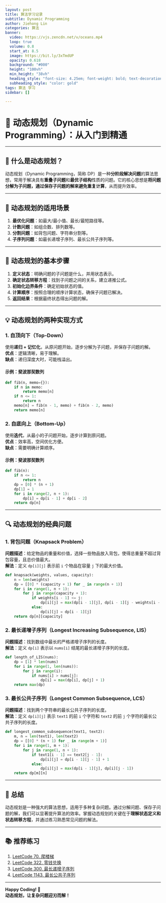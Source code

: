 ```yaml
---
layout: post
title: 算法学习记录
subtitle: Dynamic Programming
author: Jiehong Lin
categories: 算法
banner:
  video: https://vjs.zencdn.net/v/oceans.mp4
  loop: true
  volume: 0.8
  start_at: 8.5
  image: https://bit.ly/3xTmdUP
  opacity: 0.618
  background: "#000"
  height: "100vh"
  min_height: "38vh"
  heading_style: "font-size: 4.25em; font-weight: bold; text-decoration: underline"
  subheading_style: "color: gold"
tags: 算法 学习
sidebar: []

---
```


# **🚀 动态规划（Dynamic Programming）：从入门到精通**

---

## **📌 什么是动态规划？**

动态规划（Dynamic Programming，简称 DP）是一种**分阶段解决问题**的算法思想，常用于解决具有**重叠子问题**和**最优子结构**性质的问题。它的核心思想是**将问题分解为子问题，通过保存子问题的解来避免重复计算**，从而提升效率。

---

## **🎯 动态规划的适用场景**

1. **最优化问题**：如最大/最小值、最长/最短路径等。  
2. **计数问题**：如组合数、排列数等。  
3. **分割问题**：如背包问题、字符串分割等。  
4. **子序列问题**：如最长递增子序列、最长公共子序列等。

---

## **🌟 动态规划的基本步骤**

1. **定义状态**：明确问题的子问题是什么，并用状态表示。  
2. **确定状态转移方程**：找到子问题之间的关系，建立递推公式。  
3. **初始化边界条件**：确定初始状态的值。  
4. **计算顺序**：按照合理的顺序计算状态，确保子问题已解决。  
5. **返回结果**：根据最终状态得出问题的解。

---

## **💡 动态规划的两种实现方式**

### **1. 自顶向下（Top-Down）**  
使用**递归 + 记忆化**，从原问题开始，逐步分解为子问题，并保存子问题的解。  
**优点**：逻辑清晰，易于理解。  
**缺点**：递归深度大时，可能栈溢出。

#### **示例：斐波那契数列**  
```python
def fib(n, memo={}):
    if n in memo:
        return memo[n]
    if n <= 1:
        return n
    memo[n] = fib(n - 1, memo) + fib(n - 2, memo)
    return memo[n]
```

### **2. 自底向上（Bottom-Up）**  
使用**迭代**，从最小的子问题开始，逐步计算到原问题。  
**优点**：效率高，空间优化方便。  
**缺点**：需要明确计算顺序。

#### **示例：斐波那契数列**  
```python
def fib(n):
    if n <= 1:
        return n
    dp = [0] * (n + 1)
    dp[1] = 1
    for i in range(2, n + 1):
        dp[i] = dp[i - 1] + dp[i - 2]
    return dp[n]
```

---

## **🔍 动态规划的经典问题**

### **1. 背包问题（Knapsack Problem）**  
**问题描述**：给定物品的重量和价值，选择一些物品放入背包，使得总重量不超过背包容量，且总价值最大。  
**解法**：定义 `dp[i][j]` 表示前 `i` 个物品在容量 `j` 下的最大价值。  
```python
def knapsack(weights, values, capacity):
    n = len(weights)
    dp = [[0] * (capacity + 1) for _ in range(n + 1)]
    for i in range(1, n + 1):
        for j in range(capacity + 1):
            if weights[i - 1] <= j:
                dp[i][j] = max(dp[i - 1][j], dp[i - 1][j - weights[i - 1]] + values[i - 1])
            else:
                dp[i][j] = dp[i - 1][j]
    return dp[n][capacity]
```

### **2. 最长递增子序列（Longest Increasing Subsequence, LIS）**  
**问题描述**：找到数组中最长的严格递增子序列的长度。  
**解法**：定义 `dp[i]` 表示以 `nums[i]` 结尾的最长递增子序列的长度。  
```python
def length_of_LIS(nums):
    dp = [1] * len(nums)
    for i in range(1, len(nums)):
        for j in range(i):
            if nums[i] > nums[j]:
                dp[i] = max(dp[i], dp[j] + 1)
    return max(dp)
```

### **3. 最长公共子序列（Longest Common Subsequence, LCS）**  
**问题描述**：找到两个字符串的最长公共子序列的长度。  
**解法**：定义 `dp[i][j]` 表示 `text1` 的前 `i` 个字符和 `text2` 的前 `j` 个字符的最长公共子序列的长度。  
```python
def longest_common_subsequence(text1, text2):
    m, n = len(text1), len(text2)
    dp = [[0] * (n + 1) for _ in range(m + 1)]
    for i in range(1, m + 1):
        for j in range(1, n + 1):
            if text1[i - 1] == text2[j - 1]:
                dp[i][j] = dp[i - 1][j - 1] + 1
            else:
                dp[i][j] = max(dp[i - 1][j], dp[i][j - 1])
    return dp[m][n]
```

---

## **🌈 总结**

动态规划是一种强大的算法思想，适用于多种复杂问题。通过分解问题、保存子问题的解，我们可以显著提升算法的效率。掌握动态规划的关键在于**理解状态定义和状态转移方程**，并通过练习熟悉常见问题的解法。

---

## **📚 推荐练习**

1. [LeetCode 70. 爬楼梯](https://leetcode.cn/problems/climbing-stairs/)  
2. [LeetCode 322. 零钱兑换](https://leetcode.cn/problems/coin-change/)  
3. [LeetCode 300. 最长递增子序列](https://leetcode.cn/problems/longest-increasing-subsequence/)  
4. [LeetCode 1143. 最长公共子序列](https://leetcode.cn/problems/longest-common-subsequence/)

---

**Happy Coding! 🚀**  
**动态规划，让复杂问题迎刃而解！**